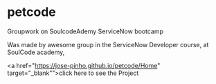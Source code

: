 # petcode
 Groupwork on SoulcodeAdemy ServiceNow bootcamp 

 Was made by awesome group in the ServiceNow Developer course, at SoulCode academy,

<a href="https://jose-pinho.github.io/petcode/Home" target="_blank"">click here<a> to see the Project
